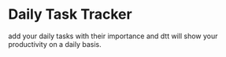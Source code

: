 # Daily Task Tracker
add your daily tasks with their importance and dtt will show your productivity on a daily basis.
